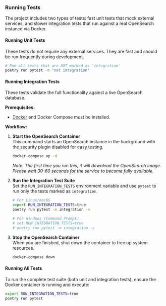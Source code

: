 ### Running Tests

The project includes two types of tests: fast unit tests that mock external services, and slower integration tests that run against a real OpenSearch instance via Docker.

#### Running Unit Tests

These tests do not require any external services. They are fast and should be run frequently during development.

```bash
# Run all tests that are NOT marked as 'integration'
poetry run pytest -m "not integration"
```

#### Running Integration Tests

These tests validate the full functionality against a live OpenSearch database.

**Prerequisites:**
-   [Docker](https://www.docker.com/get-started) and Docker Compose must be installed.

**Workflow:**

1.  **Start the OpenSearch Container**  
    This command starts an OpenSearch instance in the background with the security plugin disabled for easy testing.
    ```bash
    docker-compose up -d
    ```
    *Note: The first time you run this, it will download the OpenSearch image. Please wait 30-60 seconds for the service to become fully available.*

2.  **Run the Integration Test Suite**  
    Set the `RUN_INTEGRATION_TESTS` environment variable and use `pytest` to run only the tests marked as `integration`.
    ```bash
    # For Linux/macOS
    export RUN_INTEGRATION_TESTS=true
    poetry run pytest -m integration -v

    # For Windows (Command Prompt)
    # set RUN_INTEGRATION_TESTS=true
    # poetry run pytest -m integration -v
    ```

3.  **Stop the OpenSearch Container**  
    When you are finished, shut down the container to free up system resources.
    ```bash
    docker-compose down
    ```

#### Running All Tests

To run the complete test suite (both unit and integration tests), ensure the Docker container is running and execute:

```bash
export RUN_INTEGRATION_TESTS=true
poetry run pytest
```